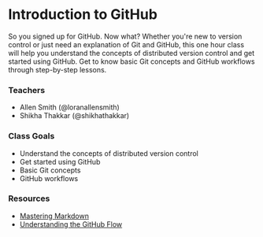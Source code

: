 # Introduction to GitHub

So you signed up for GitHub. Now what? Whether you're new to version control or just need an explanation of Git and GitHub, this one hour class will help you understand the concepts of distributed version control and get started using GitHub. Get to know basic Git concepts and GitHub workflows through step-by-step lessons.

### Teachers
- Allen Smith (@loranallensmith)
- Shikha Thakkar (@shikhathakkar)

### Class Goals
- Understand the concepts of distributed version control
- Get started using GitHub
- Basic Git concepts
- GitHub workflows

### Resources
- [Mastering Markdown](https://guides.github.com/features/mastering-markdown/)
- [Understanding the GitHub Flow](https://guides.github.com/introduction/flow/)
